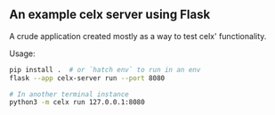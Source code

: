 ## An example celx server using Flask

A crude application created mostly as a way to test celx' functionality.

Usage:

```bash
pip install .  # or `hatch env` to run in an env
flask --app celx-server run --port 8080

# In another terminal instance
python3 -m celx run 127.0.0.1:8080
```
